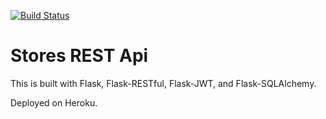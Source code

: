 [![Build Status](https://travis-ci.com/lmboxela/stores-rest-api-test.svg?branch=master)](https://travis-ci.com/lmboxela/stores-rest-api-test)

# Stores REST Api

This is built with Flask, Flask-RESTful, Flask-JWT, and Flask-SQLAlchemy.

Deployed on Heroku.
